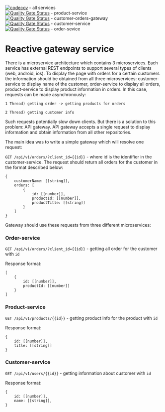 [![codecov](https://codecov.io/gh/vald3r/reactive-gateway/branch/master/graph/badge.svg?token=6H4ZNYSRLJ)](https://codecov.io/gh/vald3r/reactive-gateway) - all services\
[![Quality Gate Status](https://sonarcloud.io/api/project_badges/measure?project=vald3r_reactive-gateway&metric=alert_status)](https://sonarcloud.io/summary/new_code?id=vald3r_reactive-gateway) - product-service \
[![Quality Gate Status](https://sonarcloud.io/api/project_badges/measure?project=vald3r_reactive-gateway_customer-orders-gateway&metric=alert_status)](https://sonarcloud.io/summary/new_code?id=vald3r_reactive-gateway_customer-orders-gateway) - customer-orders-gateway \
[![Quality Gate Status](https://sonarcloud.io/api/project_badges/measure?project=vald3r_reactive-gateway_customer-service&metric=alert_status)](https://sonarcloud.io/summary/new_code?id=vald3r_reactive-gateway_customer-service) - customer-service \
[![Quality Gate Status](https://sonarcloud.io/api/project_badges/measure?project=vald3r_reactive-gateway_order-sevice&metric=alert_status)](https://sonarcloud.io/summary/new_code?id=vald3r_reactive-gateway_order-sevice) - order-sevice

# Reactive gateway service

There is a microservice architecture which contains 3 microservices. Each service has external REST endpoints to support
several types of clients (web, android, ios). To display the page with orders for a certain customers the information
should be obtained from all three microservices: customer-service to display name of the customer, order-service to
display all orders, product-service to display product information in orders. In this case, requests can be made
asynchronously:

`1 Thread) getting order -> getting products for orders`

`2 Thread) getting customer info`

Such requests potentially slow down clients. But there is a solution to this problem: API gateway. API gateway accepts a
single request to display information and obtain information from all other repositories.

The main idea was to write a simple gateway which will resolve one request:

`GET /api/v1/orders/?client_id={{id}}` - where id is the identifier in the customer-service. The request should return
all orders for the customer in the format described below:

```
{
	customerName: [[string]],
	orders: [
		{
			id: [[number]],
			productId: [[number]],
			productTitle: [[string]]
		}
	]
}
```

Gateway should use these requests from three different microservices:

### Order-service

`GET /api/v1/orders/?client_id={{id}}` - getting all order for the customer with `id`

Response format:

```
[
	{
		id: [[number]],
		productId: [[number]]
	}
]
```

### Product-service

`GET /api/v1/products/{{id}}` - getting product info for the product with `id`

Response format:

```
{
	id: [[number]],
	title: [[string]]
}
```

### Customer-service

`GET /api/v1/users/{{id}}` - getting information about customer with `id`

Response format:

```
{
	id: [[number]],
	name: [[string]],
}
```